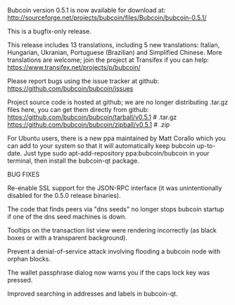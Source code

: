 Bubcoin version 0.5.1 is now available for download at:
http://sourceforge.net/projects/bubcoin/files/Bubcoin/bubcoin-0.5.1/

This is a bugfix-only release.

This release includes 13 translations, including 5 new translations:
Italian, Hungarian, Ukranian, Portuguese (Brazilian) and Simplified Chinese.
More translations are welcome; join the project at Transifex if you can help:
https://www.transifex.net/projects/p/bubcoin/

Please report bugs using the issue tracker at github:
https://github.com/bubcoin/bubcoin/issues

Project source code is hosted at github; we are no longer
distributing .tar.gz files here, you can get them
directly from github:
https://github.com/bubcoin/bubcoin/tarball/v0.5.1  # .tar.gz
https://github.com/bubcoin/bubcoin/zipball/v0.5.1  # .zip

For Ubuntu users, there is a new ppa maintained by Matt Corallo which
you can add to your system so that it will automatically keep
bubcoin up-to-date.  Just type
sudo apt-add-repository ppa:bubcoin/bubcoin
in your terminal, then install the bubcoin-qt package.


BUG FIXES

Re-enable SSL support for the JSON-RPC interface (it was unintentionally
disabled for the 0.5.0 release binaries).

The code that finds peers via "dns seeds" no longer stops bubcoin startup
if one of the dns seed machines is down.

Tooltips on the transaction list view were rendering incorrectly (as black boxes
or with a transparent background).

Prevent a denial-of-service attack involving flooding a bubcoin node with
orphan blocks.

The wallet passphrase dialog now warns you if the caps lock key was pressed.

Improved searching in addresses and labels in bubcoin-qt.

